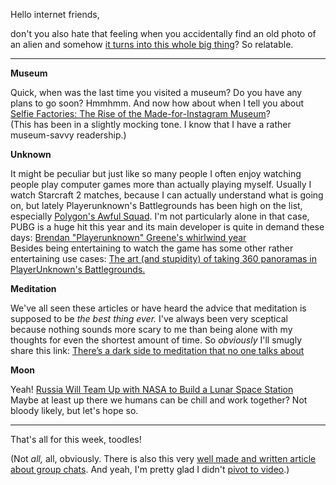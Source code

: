 Hello internet friends,

don't you also hate that feeling when you accidentally find an old photo of an alien and somehow [it turns into this whole big thing](https://www.theguardian.com/science/2017/sep/30/alien-photo-roswell-new-mexico-mystery)? So relatable.

---

**Museum**

Quick, when was the last time you visited a museum? Do you have any plans to go soon? Hmmhmm. And now how about when I tell you about [Selfie Factories: The Rise of the Made-for-Instagram Museum](https://www.wired.com/story/selfie-factories-instagram-museum/)?  
(This has been in a slightly mocking tone. I know that I have a rather museum-savvy readership.)

**Unknown**

It might be peculiar but just like so many people I often enjoy watching people play computer games more than actually playing myself. Usually I watch Starcraft 2 matches, because I can actually understand what is going on, but lately Playerunknown's Battlegrounds has been high on the list, especially [Polygon's Awful Squad](https://www.youtube.com/playlist?list=PLaDrN74SfdT5xZKh7TsCL4ydk7TOduLeu). I'm not particularly alone in that case, PUBG is a huge hit this year and its main developer is quite in demand these days: [Brendan "Playerunknown" Greene's whirlwind year](https://www.polygon.com/2017/9/11/16272752/brendan-playerunknown-greenes-whirlwind-year)  
Besides being entertaining to watch the game has some other rather entertaining use cases: [The art (and stupidity) of taking 360 panoramas in PlayerUnknown's Battlegrounds.](https://revdancatt.com/2017/09/16/360PUBG)

**Meditation**

We've all seen these articles or have heard the advice that meditation is supposed to be *the best thing ever.* I've always been very sceptical because nothing sounds more scary to me than being alone with my thoughts for even the shortest amount of time. So *obviously* I'll smugly share this link: [There’s a dark side to meditation that no one talks about](https://qz.com/993465/theres-a-dark-side-to-meditation-that-no-one-talks-about/)

**Moon**

Yeah! [Russia Will Team Up with NASA to Build a Lunar Space Station](http://www.popularmechanics.com/space/moon-mars/news/a28304/russia-nasa-cis-lunar/)  
Maybe at least up there we humans can be chill and work together? Not bloody likely, but let's hope so.

---

That's all for this week, toodles!

(Not *all,* all, obviously. There is also this very [well made and written article about group chats](https://theoutline.com/post/2315/long-live-the-group-chat). And yeah, I'm pretty glad I didn't [pivot to video](https://www.cjr.org/business_of_news/pivot-to-video.php).)